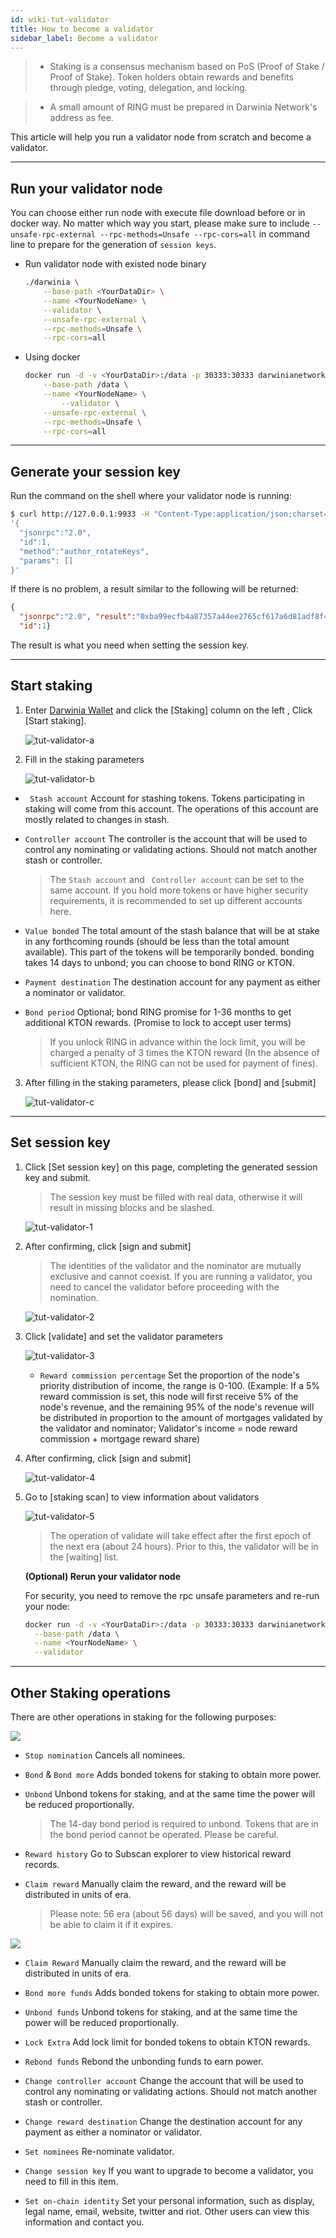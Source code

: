 ```yaml
---
id: wiki-tut-validator
title: How to become a validator
sidebar_label: Become a validator
---
```

> - Staking is a consensus mechanism based on PoS (Proof of Stake / Proof of Stake). Token holders obtain rewards and benefits through pledge, voting, delegation, and locking.

> - A small amount of RING must be prepared in Darwinia Network's address as fee.

This article will help you run a validator node from scratch and become a validator.

<hr />

## Run your validator node

You can choose either run node with execute file download before or in docker way. No matter which way you start, please make sure 
to include `--unsafe-rpc-external --rpc-methods=Unsafe --rpc-cors=all` in command line to prepare for the generation of `session keys`.

- Run validator node with existed node binary
  
  ```sh
  ./darwinia \
      --base-path <YourDataDir> \
      --name <YourNodeName> \
      --validator \
      --unsafe-rpc-external \
      --rpc-methods=Unsafe \
      --rpc-cors=all
	```  

- Using docker
  
  ```bash
  docker run -d -v <YourDataDir>:/data -p 30333:30333 darwinianetwork/darwinia:v0.7.0 \
	  --base-path /data \
  	  --name <YourNodeName> \
      	  --validator \
  	  --unsafe-rpc-external \
  	  --rpc-methods=Unsafe \
	  --rpc-cors=all
    ```

<hr />

## Generate your session key

Run the command on the shell where your validator node is running:

```sh
$ curl http://127.0.0.1:9933 -H "Content-Type:application/json;charset=utf-8" -d \
'{
  "jsonrpc":"2.0",
  "id":1,
  "method":"author_rotateKeys",
  "params": []
}'
```

If there is no problem, a result similar to the following will be returned:

```json
{
  "jsonrpc":"2.0", "result":"0xba99ecfb4a87357a44ee2765cf617a6d81adf8f43e522db52e348d2f9d45ccde12d53d562e14bb18522fbc3032b786f44b2b92240f4756386d4baec68bbfb882bbabcce1440c84d7f5b67c8ecb956345100d5dbd07adfeba3d9482f95d9dec6c68d085323e61590f850c38244dd2c2bc4055548d9edfd0471f47da7667c17fe8",
  "id":1}
```

The result is what you need when setting the session key.

<hr />

## Start staking

1. Enter [Darwinia Wallet](https://apps.darwinia.network) and click the [Staking] column on the left , Click [Start staking].
   
   ![tut-validator-a](assets/tut-validator-a.png)


2. Fill in the staking parameters
   
   ![tut-validator-b](assets/tut-validator-b.png)
   
  - ` Stash account` Account for stashing tokens. Tokens participating in staking will come from this account. The operations of this account are mostly related to changes in stash.
  - `Controller account`  The controller is the account that will be used to control any nominating or validating actions. Should not match another stash or controller.
     
	 > The `Stash account` and ` Controller account` can be set to the same account. If you hold more tokens or have higher security requirements, it is recommended to set up different accounts here.

  - `Value bonded` The total amount of the stash balance that will be at stake in any forthcoming rounds (should be less than the total amount available).  This part of the tokens will be temporarily bonded. bonding takes 14 days to unbond; you can choose to bond RING or KTON.
  - `Payment destination` The destination account for any payment as either a nominator or validator.
  - `Bond period` Optional; bond RING promise for 1-36 months to get additional KTON rewards. (Promise to lock to accept user terms)

     > If you unlock RING in advance within the lock limit, you will be charged a penalty of 3 times the KTON reward (In the absence of sufficient KTON, the RING can not be used for payment of fines).

3. After filling in the staking parameters, please click [bond] and [submit]
   
   ![tut-validator-c](assets/tut-validator-c.png)

<hr />

## Set session key

1. Click [Set session key] on this page, completing the generated session key and submit. 
    
	> The session key must be filled with real data, otherwise it will result in missing blocks and be slashed.
	
	![tut-validator-1](assets/tut-validator-1.png)

2. After confirming, click [sign and submit] 
   
   > The identities of the validator and the nominator are mutually exclusive and cannot coexist. If you are running a validator, you need to cancel the validator before proceeding with the nomination.
   
   ![tut-validator-2](assets/tut-validator-2.png)

3. Click [validate] and set the validator parameters
   
   ![tut-validator-3](assets/tut-validator-3.png)
   
   - `Reward commission percentage` Set the proportion of the node's priority distribution of income, the range is 0-100. (Example: If a 5% reward commission is set, this node will first receive 5% of the node's revenue, and the remaining 95% of the node's revenue will be distributed in proportion to the amount of mortgages validated by the validator and nominator; Validator's income = node reward commission + mortgage reward share)
  
4. After confirming, click [sign and submit]
   
   ![tut-validator-4](assets/tut-validator-4.png)

5. Go to [staking scan] to view information about validators
   
   ![tut-validator-5](assets/tut-validator-5.png)
   
     > The operation of validate will take effect after the first epoch of the next era (about 24 hours). Prior to this, the validator will be in the [waiting] list.
	
	**(Optional) Rerun your validator node**
	
	For security, you need to remove the rpc unsafe parameters and re-run your node:

   ```bash
   docker run -d -v <YourDataDir>:/data -p 30333:30333 darwinianetwork/darwinia:v0.7.0 \
     --base-path /data \
     --name <YourNodeName> \
   	 --validator
   ```

<hr />

## Other Staking operations

There are other operations in staking for the following purposes:

![](assets/wiki-tut-validator-6-en.png)

- `Stop nomination` Cancels all nominees.

- `Bond` & `Bond more` Adds bonded tokens for staking to obtain more power.

- `Unbond` Unbond tokens for staking, and at the same time the power will be reduced proportionally.

  > The 14-day bond period is required to unbond. Tokens that are in the bond period cannot be operated. Please be careful.

- `Reward history` Go to Subscan explorer to view historical reward records.

- `Claim reward` Manually claim the reward, and the reward will be distributed in units of era.

  > Please note: 56 era (about 56 days) will be saved, and you will not be able to claim it if it expires.

![](assets/wiki-tut-validator-7-en.png)

- `Claim Reward` Manually claim the reward, and the reward will be distributed in units of era.
  
- `Bond more funds` Adds bonded tokens for staking to obtain more power.
  
- `Unbond funds` Unbond tokens for staking, and at the same time the power will be reduced proportionally. 
  
- `Lock Extra` Add lock limit for bonded tokens to obtain KTON rewards.
  
- `Rebond funds` Rebond the unbonding funds to earn power.

- `Change controller account` Change the account  that will be used to control any nominating or validating actions. Should not match another stash or controller.
  
- `Change reward destination` Change the destination account for any payment as either a nominator or validator.
  
- `Set nominees` Re-nominate validator.
  
- `Change session key` If you want to upgrade to become a validator, you need to fill in this item. 
  
- `Set on-chain identity` Set your personal information, such as display, legal name, email, website, twitter and riot. Other users can view this information and contact you.


